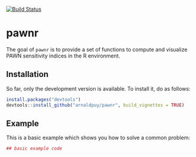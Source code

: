 [![Build Status](https://travis-ci.com/arnaldpuy/pawnr.svg?branch=master)](https://travis-ci.com/arnaldpuy/pawnr)

# pawnr

The goal of `pawnr` is to provide a set of functions to compute and visualize PAWN 
sensitivity indices in the R environment. 

## Installation

So far, only the development version is available. To install it, do as follows:

``` r
install.packages("devtools")
devtools::install_github("arnaldpuy/pawnr", build_vignettes = TRUE)
```

## Example

This is a basic example which shows you how to solve a common problem:

``` r
## basic example code
```

